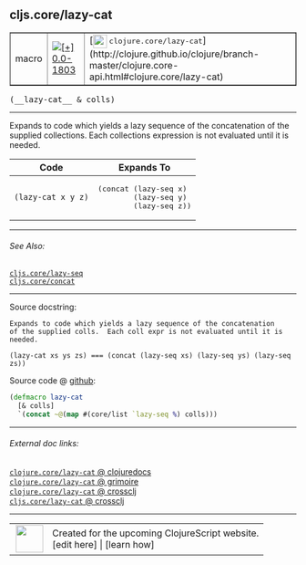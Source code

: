 ## cljs.core/lazy-cat



 <table border="1">
<tr>
<td>macro</td>
<td><a href="https://github.com/cljsinfo/cljs-api-docs/tree/0.0-1803"><img valign="middle" alt="[+] 0.0-1803" title="Added in 0.0-1803" src="https://img.shields.io/badge/+-0.0--1803-lightgrey.svg"></a> </td>
<td>
[<img height="24px" valign="middle" src="http://i.imgur.com/1GjPKvB.png"> <samp>clojure.core/lazy-cat</samp>](http://clojure.github.io/clojure/branch-master/clojure.core-api.html#clojure.core/lazy-cat)
</td>
</tr>
</table>


 <samp>
(__lazy-cat__ & colls)<br>
</samp>

---

Expands to code which yields a lazy sequence of the concatenation of the
supplied collections. Each collections expression is not evaluated until it is
needed.

<table class="code-tbl-9bef6">
  <thead>
    <tr>
      <th>Code</th>
      <th>Expands To</th></tr></thead>
  <tbody>
    <tr>
      <td><code>(lazy-cat x y z)</code>
      <td><pre>
(concat (lazy-seq x)
        (lazy-seq y)
        (lazy-seq z))</pre></td></tr></tbody></table>



---


###### See Also:

[`cljs.core/lazy-seq`](../cljs.core/lazy-seq.md)<br>
[`cljs.core/concat`](../cljs.core/concat.md)<br>

---


Source docstring:

```
Expands to code which yields a lazy sequence of the concatenation
of the supplied colls.  Each coll expr is not evaluated until it is
needed. 

(lazy-cat xs ys zs) === (concat (lazy-seq xs) (lazy-seq ys) (lazy-seq zs))
```


Source code @ [github](https://github.com/clojure/clojurescript/blob/r3190/src/clj/cljs/core.clj#L1985-L1992):

```clj
(defmacro lazy-cat
  [& colls]
  `(concat ~@(map #(core/list `lazy-seq %) colls)))
```

<!--
Repo - tag - source tree - lines:

 <pre>
clojurescript @ r3190
└── src
    └── clj
        └── cljs
            └── <ins>[core.clj:1985-1992](https://github.com/clojure/clojurescript/blob/r3190/src/clj/cljs/core.clj#L1985-L1992)</ins>
</pre>

-->

---



###### External doc links:

[`clojure.core/lazy-cat` @ clojuredocs](http://clojuredocs.org/clojure.core/lazy-cat)<br>
[`clojure.core/lazy-cat` @ grimoire](http://conj.io/store/v1/org.clojure/clojure/1.7.0-beta3/clj/clojure.core/lazy-cat/)<br>
[`clojure.core/lazy-cat` @ crossclj](http://crossclj.info/fun/clojure.core/lazy-cat.html)<br>
[`cljs.core/lazy-cat` @ crossclj](http://crossclj.info/fun/cljs.core/lazy-cat.html)<br>

---

 <table>
<tr><td>
<img valign="middle" align="right" width="48px" src="http://i.imgur.com/Hi20huC.png">
</td><td>
Created for the upcoming ClojureScript website.<br>
[edit here] | [learn how]
</td></tr></table>

[edit here]:https://github.com/cljsinfo/cljs-api-docs/blob/master/cljsdoc/cljs.core/lazy-cat.cljsdoc
[learn how]:https://github.com/cljsinfo/cljs-api-docs/wiki/cljsdoc-files

<!--

This information was too distracting to show to readers, but I'll leave it
commented here since it is helpful to:

- pretty-print the data used to generate this document
- and show how to retrieve that data



The API data for this symbol:

```clj
{:description "Expands to code which yields a lazy sequence of the concatenation of the\nsupplied collections. Each collections expression is not evaluated until it is\nneeded.\n\n<table class=\"code-tbl-9bef6\">\n  <thead>\n    <tr>\n      <th>Code</th>\n      <th>Expands To</th></tr></thead>\n  <tbody>\n    <tr>\n      <td><code>(lazy-cat x y z)</code>\n      <td><pre>\n(concat (lazy-seq x)\n        (lazy-seq y)\n        (lazy-seq z))</pre></td></tr></tbody></table>",
 :ns "cljs.core",
 :name "lazy-cat",
 :signature ["[& colls]"],
 :history [["+" "0.0-1803"]],
 :type "macro",
 :related ["cljs.core/lazy-seq" "cljs.core/concat"],
 :full-name-encode "cljs.core/lazy-cat",
 :source {:code "(defmacro lazy-cat\n  [& colls]\n  `(concat ~@(map #(core/list `lazy-seq %) colls)))",
          :title "Source code",
          :repo "clojurescript",
          :tag "r3190",
          :filename "src/clj/cljs/core.clj",
          :lines [1985 1992]},
 :full-name "cljs.core/lazy-cat",
 :clj-symbol "clojure.core/lazy-cat",
 :docstring "Expands to code which yields a lazy sequence of the concatenation\nof the supplied colls.  Each coll expr is not evaluated until it is\nneeded. \n\n(lazy-cat xs ys zs) === (concat (lazy-seq xs) (lazy-seq ys) (lazy-seq zs))"}

```

Retrieve the API data for this symbol:

```clj
;; from Clojure REPL
(require '[clojure.edn :as edn])
(-> (slurp "https://raw.githubusercontent.com/cljsinfo/cljs-api-docs/catalog/cljs-api.edn")
    (edn/read-string)
    (get-in [:symbols "cljs.core/lazy-cat"]))
```

-->
